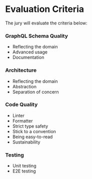 # Evaluation Criteria

The jury will evaluate the criteria below:
 
### GraphQL Schema Quality
- Reflecting the domain
- Advanced usage
- Documentation

### Architecture
- Reflecting the domain
- Abstraction
- Separation of concern

### Code Quality
- Linter
- Formatter
- Strict type safety
- Stick to a convention
- Being easy-to-read
- Sustainability

### Testing
- Unit testing
- E2E testing
